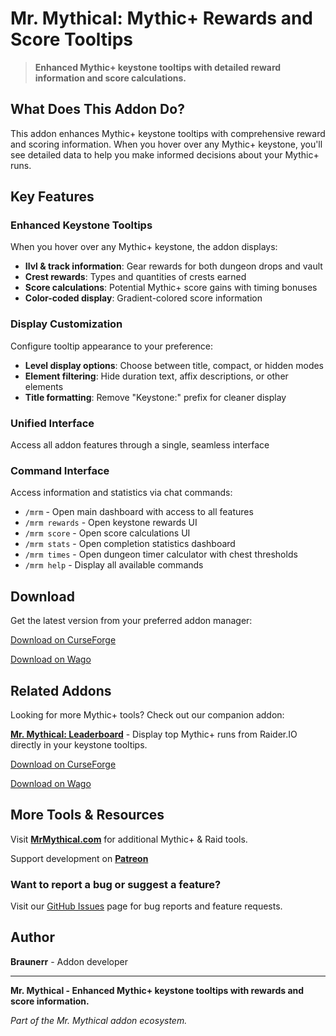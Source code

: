 # Mr. Mythical: Mythic+ Rewards and Score Tooltips

> **Enhanced Mythic+ keystone tooltips with detailed reward information and score calculations.**

## What Does This Addon Do?

This addon enhances Mythic+ keystone tooltips with comprehensive reward and scoring information. When you hover over any Mythic+ keystone, you'll see detailed data to help you make informed decisions about your Mythic+ runs.

## Key Features

### **Enhanced Keystone Tooltips**
When you hover over any Mythic+ keystone, the addon displays:
- **Ilvl & track information**: Gear rewards for both dungeon drops and vault
- **Crest rewards**: Types and quantities of crests earned
- **Score calculations**: Potential Mythic+ score gains with timing bonuses
- **Color-coded display**: Gradient-colored score information

### **Display Customization**
Configure tooltip appearance to your preference:
- **Level display options**: Choose between title, compact, or hidden modes
- **Element filtering**: Hide duration text, affix descriptions, or other elements
- **Title formatting**: Remove "Keystone:" prefix for cleaner display

### **Unified Interface**
Access all addon features through a single, seamless interface

### **Command Interface**
Access information and statistics via chat commands:
- `/mrm` - Open main dashboard with access to all features
- `/mrm rewards` - Open keystone rewards UI
- `/mrm score` - Open score calculations UI
- `/mrm stats` - Open completion statistics dashboard
- `/mrm times` - Open dungeon timer calculator with chest thresholds
- `/mrm help` - Display all available commands

## Download

Get the latest version from your preferred addon manager:

[Download on CurseForge](https://www.curseforge.com/wow/addons/mr-mythical)

[Download on Wago](https://addons.wago.io/addons/mrmythical)

## Related Addons

Looking for more Mythic+ tools? Check out our companion addon:

**[Mr. Mythical: Leaderboard](https://github.com/Mr-Mythical/MrMythicalLeaderboard)** - Display top Mythic+ runs from Raider.IO directly in your keystone tooltips.

[Download on CurseForge](https://www.curseforge.com/wow/addons/mr-mythical-leaderboard)

[Download on Wago](https://addons.wago.io/addons/mrmythicalleaderboard)

## More Tools & Resources

Visit **[MrMythical.com](https://mrmythical.com)** for additional Mythic+ & Raid tools.

Support development on **[Patreon](https://www.patreon.com/c/mrmythical)** 

### **Want to report a bug or suggest a feature?**
Visit our [GitHub Issues](https://github.com/Mr-Mythical/MrMythicalAddon/issues) page for bug reports and feature requests.

## Author

**Braunerr** - Addon developer

---

**Mr. Mythical - Enhanced Mythic+ keystone tooltips with rewards and score information.**

*Part of the Mr. Mythical addon ecosystem.*
